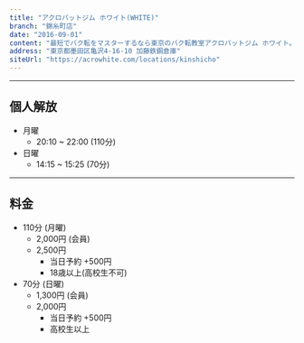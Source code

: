 ```yaml
---
title: "アクロバットジム ホワイト(WHITE)"
branch: "錦糸町店"
date: "2016-09-01"
content: "最短でバク転をマスターするなら東京のバク転教室アクロバットジム ホワイト。錦糸町店・荻窪店。都内最高峰の充実設備＆講師陣がバク転を徹底サポートします。パルクール、トリッキングといった話題のスポーツもクラス開催中。初心者・未経験者・60歳以上もOK！"
address: "東京都墨田区亀沢4-16-10 加藤鉄鋼倉庫"
siteUrl: "https://acrowhite.com/locations/kinshicho"
---
```


---
## 個人解放
- 月曜 
    - 20:10 ~ 22:00 (110分)
- 日曜 
    - 14:15 ~ 15:25 (70分)

---
## 料金
- 110分 (月曜)
    - 2,000円 (会員)
    - 2,500円
        - 当日予約 +500円
        - 18歳以上(高校生不可)
- 70分 (日曜)
    - 1,300円 (会員)
    - 2,000円
        - 当日予約 +500円
        - 高校生以上